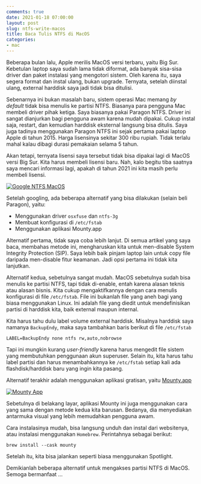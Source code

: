 ```yaml
---
comments: true
date: 2021-01-18 07:00:00
layout: post
slug: ntfs-write-macos
title: Baca Tulis NTFS di MacOS
categories:
- mac
---
```


Beberapa bulan lalu, Apple merilis MacOS versi terbaru, yaitu Big Sur. Kebetulan laptop saya sudah lama tidak diformat, ada banyak sisa-sisa driver dan paket instalasi yang mengotori sistem. Oleh karena itu, saya segera format dan instal ulang, bukan upgrade. Ternyata, setelah diinstal ulang, external harddisk saya jadi tidak bisa ditulisi. 

Sebenarnya ini bukan masalah baru, sistem operasi Mac memang _by default_ tidak bisa menulis ke partisi NTFS. Biasanya para pengguna Mac membeli driver pihak ketiga. Saya biasanya pakai Paragon NTFS. Driver ini sangat dianjurkan bagi pengguna awam karena mudah dipakai. Cukup instal saja, restart, dan kemudian harddisk eksternal langsung bisa ditulis. Saya juga tadinya menggunakan Paragon NTFS ini sejak pertama pakai laptop Apple di tahun 2015. Harga lisensinya sekitar 300 ribu rupiah. Tidak terlalu mahal kalau dibagi durasi pemakaian selama 5 tahun.

Akan tetapi, ternyata lisensi saya tersebut tidak bisa dipakai lagi di MacOS versi Big Sur. Kita harus membeli lisensi baru. Nah, kalo begitu tiba saatnya saya mencari informasi lagi, apakah di tahun 2021 ini kita masih perlu membeli lisensi.

[![Google NTFS MacOS]({{site.url}}/images/uploads/2021/ntfs-macos/google-ntfs-macos.png)]({{site.url}}/images/uploads/2021/ntfs-macos/google-ntfs-macos.png)


Setelah googling, ada beberapa alternatif yang bisa dilakukan (selain beli Paragon), yaitu:

* Menggunakan driver `osxfuse` dan `ntfs-3g`
* Membuat konfigurasi di `/etc/fstab`
* Menggunakan aplikasi Mounty.app

<!--more-->

Alternatif pertama, tidak saya coba lebih lanjut. Di semua artikel yang saya baca, membahas metode ini, mengharuskan kita untuk men-disable System Integrity Protection (SIP). Saya lebih baik pinjam laptop lain untuk copy file daripada men-disable fitur keamanan. Jadi opsi pertama ini tidak kita lanjutkan.

Alternatif kedua, sebetulnya sangat mudah. MacOS sebetulnya sudah bisa menulis ke partisi NTFS, tapi tidak di-enable,  entah karena alasan teknis atau alasan bisnis. Kita cukup mengaktifkannya dengan cara menulis konfigurasi di file `/etc/fstab`. File ini bukanlah file yang aneh bagi yang biasa menggunakan Linux. Ini adalah file yang diedit untuk mendefinisikan partisi di harddisk kita, baik external maupun internal.

Kita harus tahu dulu label volume external harddisk. Misalnya harddisk saya namanya `BackupEndy`, maka saya tambahkan baris berikut di file `/etc/fstab`

```
LABEL=BackupEndy none ntfs rw,auto,nobrowse
```

Tapi ini mungkin kurang _user-friendly_ karena harus mengedit file sistem yang membutuhkan penggunaan akun superuser. Selain itu, kita harus tahu label partisi dan harus menambahkannya ke `/etc/fstab` setiap kali ada flashdisk/harddisk baru yang ingin kita pasang.

Alternatif terakhir adalah menggunakan aplikasi gratisan, yaitu [Mounty.app](https://mounty.app/)

[![Mounty App]({{site.url}}/images/uploads/2021/ntfs-macos/mounty-website.png)]({{site.url}}/images/uploads/2021/ntfs-macos/mounty-website.png)

Sebetulnya di belakang layar, aplikasi Mounty ini juga menggunakan cara yang sama dengan metode kedua kita barusan. Bedanya, dia menyediakan antarmuka visual yang lebih memudahkan pengguna awam.

Cara instalasinya mudah, bisa langsung unduh dan instal dari websitenya, atau instalasi menggunakan `Homebrew`. Perintahnya sebagai berikut:

```
brew install --cask mounty
```

Setelah itu, kita bisa jalankan seperti biasa menggunakan Spotlight.

Demikianlah beberapa alternatif untuk mengakses partisi NTFS di MacOS. Semoga bermanfaat ...